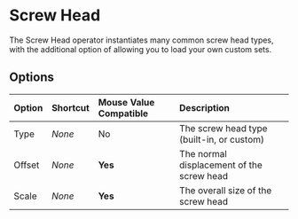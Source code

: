 # Screw Head

The Screw Head operator instantiates many common screw head types, with the additional option of allowing you to load your own custom sets.

## Options

| Option | Shortcut | Mouse Value Compatible | Description |
| :--- | :--- | :--- | :--- |
| Type | _None_ | No | The screw head type (built-in, or custom) |
| Offset | _None_ | **Yes** | The normal displacement of the screw head |
| Scale | _None_ | **Yes** | The overall size of the screw head |